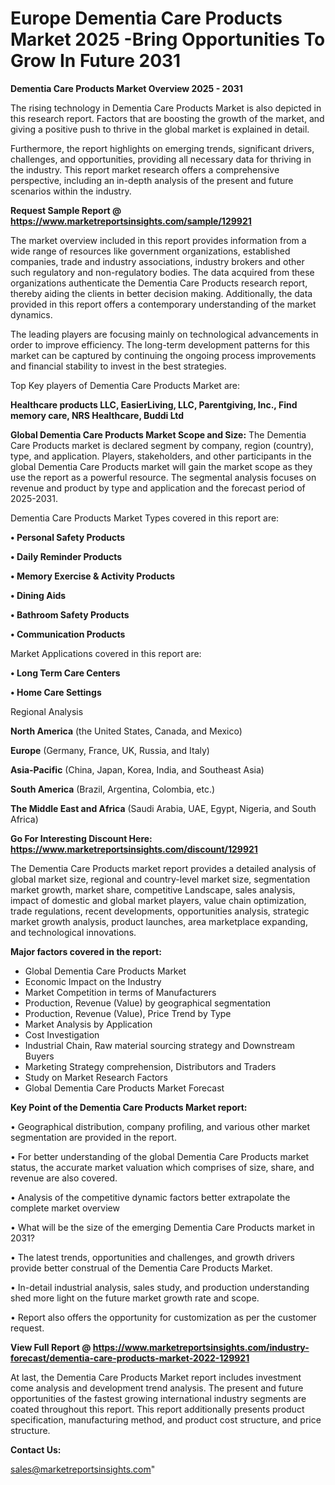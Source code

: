 # Europe Dementia Care Products Market 2025 -Bring Opportunities To Grow In Future 2031

<Strong> Dementia Care Products Market Overview 2025 - 2031</strong>

The rising technology in Dementia Care Products Market is also depicted in this research report. Factors that are boosting the growth of the market, and giving a positive push to thrive in the global market is explained in detail.

Furthermore, the report highlights on emerging trends, significant drivers, challenges, and opportunities, providing all necessary data for thriving in the industry. This report market research offers a comprehensive perspective, including an in-depth analysis of the present and future scenarios within the industry.

<strong>Request Sample Report @ <a href=https://www.marketreportsinsights.com/sample/129921>https://www.marketreportsinsights.com/sample/129921</a></strong>

The market overview included in this report provides information from a wide range of resources like government organizations, established companies, trade and industry associations, industry brokers and other such regulatory and non-regulatory bodies. The data acquired from these organizations authenticate the Dementia Care Products research report, thereby aiding the clients in better decision making. Additionally, the data provided in this report offers a contemporary understanding of the market dynamics.

The leading players are focusing mainly on technological advancements in order to improve efficiency. The long-term development patterns for this market can be captured by continuing the ongoing process improvements and financial stability to invest in the best strategies.

Top Key players of Dementia Care Products Market are:

<strong>Healthcare products LLC, EasierLiving, LLC, Parentgiving, Inc., Find memory care, NRS Healthcare, Buddi Ltd</strong>

<strong><b>Global Dementia Care Products Market Scope and Size:</b></strong>
The Dementia Care Products market is declared segment by company, region (country), type, and application. Players, stakeholders, and other participants in the global Dementia Care Products market will gain the market scope as they use the report as a powerful resource. The segmental analysis focuses on revenue and product by type and application and the forecast period of 2025-2031.

Dementia Care Products Market Types covered in this report are:

<strong>• Personal Safety Products

• Daily Reminder Products

• Memory Exercise & Activity Products

• Dining Aids

• Bathroom Safety Products

• Communication Products</strong>

Market Applications covered in this report are:

<strong>• Long Term Care Centers

• Home Care Settings</strong> 

Regional Analysis

<strong>North America</strong> (the United States, Canada, and Mexico)

<strong>Europe</strong> (Germany, France, UK, Russia, and Italy)

<strong>Asia-Pacific</strong> (China, Japan, Korea, India, and Southeast Asia)

<strong>South America</strong> (Brazil, Argentina, Colombia, etc.)

<strong>The Middle East and Africa</strong> (Saudi Arabia, UAE, Egypt, Nigeria, and South Africa)

<strong>Go For Interesting Discount Here: <a href=https://www.marketreportsinsights.com/discount/129921>https://www.marketreportsinsights.com/discount/129921</a></strong>

The Dementia Care Products market report provides a detailed analysis of global market size, regional and country-level market size, segmentation market growth, market share, competitive Landscape, sales analysis, impact of domestic and global market players, value chain optimization, trade regulations, recent developments, opportunities analysis, strategic market growth analysis, product launches, area marketplace expanding, and technological innovations.

<strong><b>Major factors covered in the report:</b></strong>
<ul>
  <li>Global Dementia Care Products Market </li>
  <li>Economic Impact on the Industry</li>
  <li>Market Competition in terms of Manufacturers</li>
  <li>Production, Revenue (Value) by geographical segmentation</li>
  <li>Production, Revenue (Value), Price Trend by Type</li>
  <li>Market Analysis by Application</li>
  <li>Cost Investigation</li>
  <li>Industrial Chain, Raw material sourcing strategy and Downstream Buyers</li>
  <li>Marketing Strategy comprehension, Distributors and Traders</li>
  <li>Study on Market Research Factors</li>
  <li>Global Dementia Care Products Market Forecast</li>
</ul>

<strong><b>Key Point of the Dementia Care Products Market report:</b></strong>

• Geographical distribution, company profiling, and various other market segmentation are provided in the report.

• For better understanding of the global Dementia Care Products market status, the accurate market valuation which comprises of size, share, and revenue are also covered.

• Analysis of the competitive dynamic factors better extrapolate the complete market overview

• What will be the size of the emerging Dementia Care Products market in 2031?

• The latest trends, opportunities and challenges, and growth drivers provide better construal of the Dementia Care Products Market.

• In-detail industrial analysis, sales study, and production understanding shed more light on the future market growth rate and scope.

• Report also offers the opportunity for customization as per the customer request.

<strong><b>View Full Report @ <a href=https://www.marketreportsinsights.com/industry-forecast/dementia-care-products-market-2022-129921>https://www.marketreportsinsights.com/industry-forecast/dementia-care-products-market-2022-129921</a></b></strong>


At last, the Dementia Care Products Market report includes investment come analysis and development trend analysis. The present and future opportunities of the fastest growing international industry segments are coated throughout this report. This report additionally presents product specification, manufacturing method, and product cost structure, and price structure.

<strong>Contact Us:</strong>

sales@marketreportsinsights.com"
